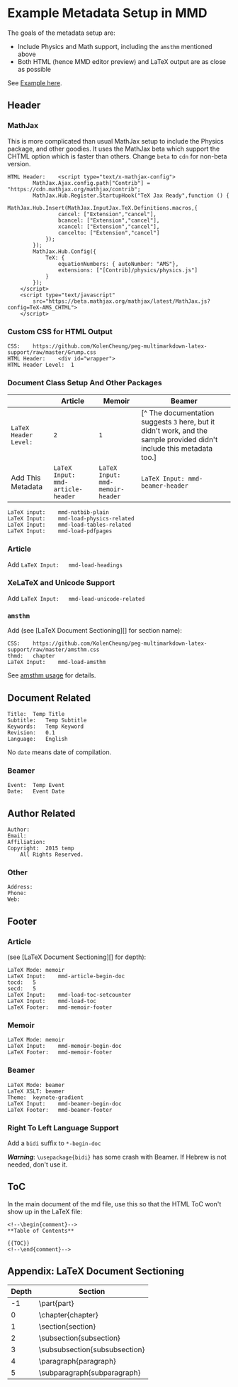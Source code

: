 # Example Metadata Setup in MMD #

The goals of the metadata setup are:

- Include Physics and Math support, including the `amsthm` mentioned above
- Both HTML (hence MMD editor preview) and LaTeX output are as close as possible

See [Example here](https://kolencheung.github.io/peg-multimarkdown-latex-support/index.md).


## Header ##


### MathJax ###

This is more complicated than usual MathJax setup to include the Physics package, and other goodies. It uses the MathJax beta which support the CHTML option which is faster than others. Change `beta` to `cdn` for non-beta version.

```
HTML Header:	<script type="text/x-mathjax-config">
		MathJax.Ajax.config.path["Contrib"] = "https://cdn.mathjax.org/mathjax/contrib";
		MathJax.Hub.Register.StartupHook("TeX Jax Ready",function () {
			MathJax.Hub.Insert(MathJax.InputJax.TeX.Definitions.macros,{
				cancel: ["Extension","cancel"],
				bcancel: ["Extension","cancel"],
				xcancel: ["Extension","cancel"],
				cancelto: ["Extension","cancel"]
			});
		});
		MathJax.Hub.Config({
			TeX: {
				equationNumbers: { autoNumber: "AMS"},
				extensions: ["[Contrib]/physics/physics.js"]
			}
		});
	</script>
	<script type="text/javascript"
		src="https://beta.mathjax.org/mathjax/latest/MathJax.js?config=TeX-AMS_CHTML">
	</script>
```


### Custom CSS for HTML Output ###

```
CSS:	https://github.com/KolenCheung/peg-multimarkdown-latex-support/raw/master/Grump.css
HTML Header:	<div id="wrapper">
HTML Header Level:	1
```


### Document Class Setup And Other Packages ###

|	|Article	| Memoir	| Beamer	|  
| ------	| ------	| ------	| ---	|  
| `LaTeX Header Level:`	| `2`	| `1`	| [^ The documentation suggests `3` here, but it didn't work, and the sample provided didn't include this metadata too.]	|  
|Add This Metadata	|`LaTeX Input:	mmd-article-header`	| `LaTeX Input:	mmd-memoir-header`	| `LaTeX Input:	mmd-beamer-header`	|  

```
LaTeX input:	mmd-natbib-plain
LaTeX Input:	mmd-load-physics-related
LaTeX Input:	mmd-load-tables-related
LaTeX Input:	mmd-load-pdfpages
```


### Article ###

Add `LaTeX Input:	mmd-load-headings`


### XeLaTeX and Unicode Support ###

Add `LaTeX Input:	mmd-load-unicode-related`


### `amsthm` ###

Add (see [LaTeX Document Sectioning][] for section name):

```
CSS:	https://github.com/KolenCheung/peg-multimarkdown-latex-support/raw/master/amsthm.css
thmd:	chapter
LaTeX Input:	mmd-load-amsthm
```

See [amsthm usage](readme-amsthm.md) for details.

## Document Related ##

```
Title:	Temp Title
Subtitle:	Temp Subtitle
Keywords:	Temp Keyword
Revision:	0.1
Language:	English
```

No `date` means date of compilation.


### Beamer ###

```
Event:	Temp Event
Date:	Event Date
```


## Author Related ##

```
Author:	
Email:	
Affiliation:	
Copyright:	2015 temp  
	All Rights Reserved.
```


### Other ###

```
Address:	
Phone:	
Web:	
```


## Footer ##


### Article ###

(see [LaTeX Document Sectioning][] for depth):

```
LaTeX Mode:	memoir
LaTeX Input:	mmd-article-begin-doc
tocd:	5
secd:	5
LaTeX Input:	mmd-load-toc-setcounter
LaTeX Input:	mmd-load-toc
LaTeX Footer:	mmd-memoir-footer
```


### Memoir ###

```
LaTeX Mode:	memoir
LaTeX Input:	mmd-memoir-begin-doc
LaTeX Footer:	mmd-memoir-footer
```


### Beamer ###

```
LaTeX Mode:	beamer
LaTeX XSLT:	beamer
Theme:	keynote-gradient
LaTeX Input:	mmd-beamer-begin-doc
LaTeX Footer:	mmd-beamer-footer
```


### Right To Left Language Support ###

Add a `bidi` suffix to `*-begin-doc`

***Warning***: `\usepackage{bidi}` has some crash with Beamer. If Hebrew is not needed, don't use it.


## ToC ##

In the main document of the md file, use this so that the HTML ToC won't show up in the LaTeX file:

```
<!--\begin{comment}-->
**Table of Contents**

{{TOC}}
<!--\end{comment}-->
```


## Appendix: LaTeX Document Sectioning ##

|Depth	| Section	|  
| ------	| ------	|  
|-1	|\part{part}	|  
|0	|\chapter{chapter}	|  
|1	|\section{section}	|  
|2	|\subsection{subsection}	|  
|3	|\subsubsection{subsubsection}	|  
|4	|\paragraph{paragraph}	|  
|5	|\subparagraph{subparagraph}	|  
